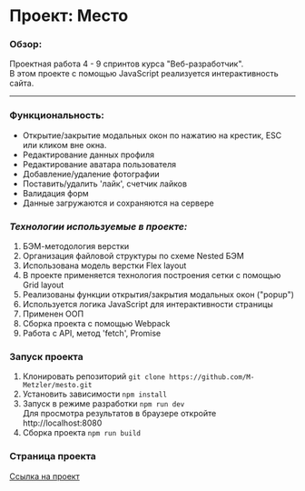 # Проект: Место

### Обзор:
Проектная работа 4 - 9 спринтов курса "Веб-разработчик".  
В этом проекте c помощью JavaScript реализуется интерактивность сайта.  

---

### Функциональность:
- Открытие/закрытие модальных окон по нажатию на крестик, ESC или кликом вне окна.
- Редактирование данных профиля
- Редактирование аватара пользователя
- Добавление/удаление фотографии
- Поставить/удалить 'лайк', счетчик лайков
- Валидация форм
- Данные загружаются и сохраняются на сервере



### **_Технологии используемые в проекте:_**

1. БЭМ-методология верстки
2. Организация файловой структуры по схеме Nested БЭМ
3. Использована модель верстки Flex layout
4. В проекте применяется технология построения сетки с помощью Grid layout
5. Реализованы функции открытия/закрытия модальных окон ("popup")
6. Используется логика JavaScript для интерактивности страницы
7. Применен ООП
8. Сборка проекта с помощью Webpack
9. Работа с API, метод 'fetch', Promise

### Запуск проекта
1. Клонировать репозиторий ``` git clone https://github.com/M-Metzler/mesto.git ```
2. Установить зависимости ``` npm install ```
3. Запуск в режиме разработки ``` npm run dev ```  
Для просмотра результатов в браузере откройте http://localhost:8080
5. Сборка проекта ``` npm run build ```


### Страница проекта

[Ссылка на проект](https://m-metzler.github.io/mesto/index.html)
